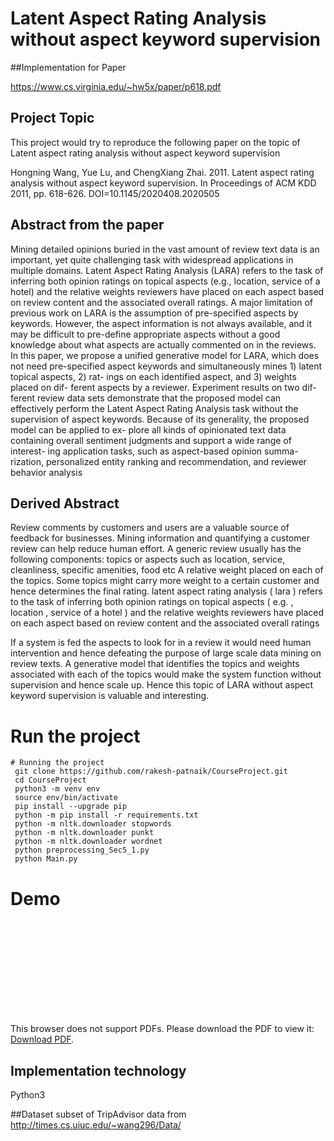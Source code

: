 # Latent Aspect Rating Analysis without aspect keyword supervision

##Implementation for Paper

https://www.cs.virginia.edu/~hw5x/paper/p618.pdf

## Project Topic

This project would try to reproduce the following paper on the topic of Latent aspect rating analysis without aspect keyword supervision

Hongning Wang, Yue Lu, and ChengXiang Zhai. 2011. Latent aspect rating analysis without aspect keyword supervision. In Proceedings of ACM KDD 2011, pp. 618-626. DOI=10.1145/2020408.2020505


## Abstract from the paper
Mining detailed opinions buried in the vast amount of review text data is an important, yet quite challenging task with widespread applications in multiple domains. Latent Aspect Rating Analysis (LARA) refers to the task of inferring both opinion ratings on topical aspects (e.g., location, service of a hotel) and the relative weights reviewers have placed on each aspect based on review content and the associated overall ratings. A major limitation of previous work on LARA is the assumption of pre-specified aspects by keywords. However, the aspect information is not always available, and it may be difficult to pre-define appropriate aspects without a good knowledge about what aspects are actually commented on in the reviews.
In this paper, we propose a unified generative model for LARA, which does not need pre-specified aspect keywords and simultaneously mines 1) latent topical aspects, 2) rat- ings on each identified aspect, and 3) weights placed on dif- ferent aspects by a reviewer. Experiment results on two dif- ferent review data sets demonstrate that the proposed model can effectively perform the Latent Aspect Rating Analysis task without the supervision of aspect keywords. Because of its generality, the proposed model can be applied to ex- plore all kinds of opinionated text data containing overall sentiment judgments and support a wide range of interest- ing application tasks, such as aspect-based opinion summa- rization, personalized entity ranking and recommendation, and reviewer behavior analysis

## Derived Abstract
Review comments by customers and users are a valuable source of feedback for businesses. Mining information and quantifying a customer review can help reduce human effort. A generic review usually has the following components:
topics or aspects such as location, service, cleanliness, specific amenities, food etc
A relative weight placed on each of the topics. Some topics might carry more weight to a certain customer and hence determines the final rating.
latent aspect rating analysis ( lara ) refers to the task of inferring both opinion ratings on topical aspects ( e.g. , location , service of a hotel ) and the relative weights reviewers have placed on each aspect based on review content and the associated overall ratings

If a system is fed the aspects to look for in a review it would need human intervention and hence defeating the purpose of large scale data mining on review texts. A generative model that identifies the topics and weights associated with each of the topics would make the system function without supervision and hence scale up. Hence this topic of LARA without aspect keyword supervision is valuable and interesting.

# Run the project
```shell script
# Running the project
 git clone https://github.com/rakesh-patnaik/CourseProject.git
 cd CourseProject
 python3 -m venv env
 source env/bin/activate
 pip install --upgrade pip
 python -m pip install -r requirements.txt
 python -m nltk.downloader stopwords
 python -m nltk.downloader punkt
 python -m nltk.downloader wordnet
 python preprocessing_Sec5_1.py
 python Main.py
```

# Demo
<object data="https://github.com/rakesh-patnaik/CourseProject/blob/main/demo_presentation.pdf" type="application/pdf" width="700px" height="700px">
    <embed src="https://github.com/rakesh-patnaik/CourseProject/blob/main/demo_presentation.pdf">
        <p>This browser does not support PDFs. Please download the PDF to view it: <a href="https://github.com/rakesh-patnaik/CourseProject/blob/main/demo_presentation.pdf">Download PDF</a>.</p>
    </embed>
</object>

## Implementation technology
Python3

##Dataset
subset of TripAdvisor data from
http://times.cs.uiuc.edu/~wang296/Data/


